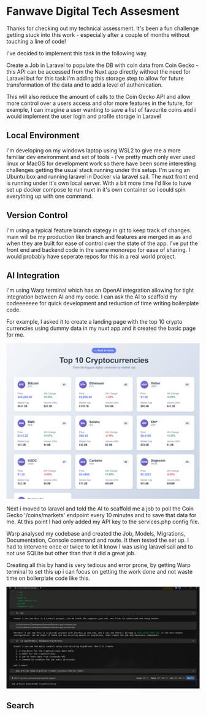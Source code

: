 # Fanwave Digital Tech Assesment
Thanks for checking out my technical assessment.  It's been a fun challenge getting stuck into this work - especially after a couple of months without touching a line of code! 

I've decided to implement this task in the following way.

Create a Job in Laravel to populate the DB with coin data from Coin Gecko - this API can be accessed from the Nuxt app directly without the need for Laravel but for this task i'm adding this storage step to allow for future transformation of the data and to add a level of authenication.

This will also reduce the amount of calls to the Coin Gecko API and allow more control over a users access and ofor more features in the future, for example, I can imagine a user wanting to save a list of favourite coins and i would implement the user login and profile storage in Laravel

## Local Environment
I'm developing on my windows laptop using WSL2 to give me a more familiar dev environment and set of tools - i've pretty much only ever used linux or MacOS for development work so there have been some interesting challenges getting the usual stack running under this setup.  I'm using an Ubuntu box and running laravel in Docker via laravel sail.  The nuxt front end is running under it's own local server.  With a bit more time i'd like to have set up docker compose to run nuxt in it's own container so i could spin everything up with one command.

## Version Control
I'm using a typical feature branch stategy in git to keep track of changes.  main will be my production like branch and features are merged in as and when they are built for ease of control over the state of the app.  I've put the front end and backend code in the same monorepo for ease of sharing.  I would probably have seperate repos for this in a real world project.

## AI Integration
I'm using Warp terminal which has an OpenAI integration allowing for tight integration between AI and my code.  I can ask the AI to scaffold my codeeeeeee for quick development and reduction of time writing boilerplate code.

For example, I asked it to create a landing page with the top 10 crypto currencies using dummy data in my nuxt app and it created the basic page for me.

![dummy data](./readme_images/toptem.png)

Next i moved to laravel and told the AI to scaffold me a job to poll the Coin Gecko '/coins/markets' endpoint every 10 minutes and to save that data for me.  At this point I had only added my API key to the services.php config file.  

Warp analysed my codebase and created the Job, Models, Migrations, Documentation, Console command and route.  It then tested the set up.  I had to intervene once or twice to let it know I was using laravel sail and to not use SQLite but other than that it did a great job.  

Creating all this by hand is very tedious and error prone, by getting Warp terminal to set this up i can focus on getting the work done and not waste time on boilerplate code like this.

![dummy data](./readme_images/aioutput.png)

## Search